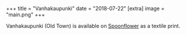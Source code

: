 +++
title = "Vanhakaupunki"
date = "2018-07-22"
[extra]
image = "main.png"
+++

Vanhakaupunki (Old Town) is available on [Spoonflower](https://www.spoonflower.com/designs/7863232-old-town-by-moellikkae) as a textile print.
